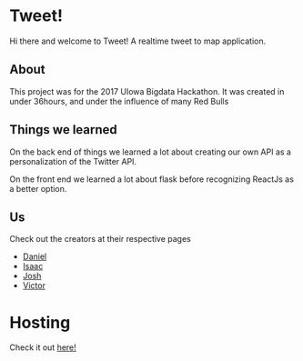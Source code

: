 # Tweet!

Hi there and welcome to Tweet! A realtime tweet to map application.

## About 

This project was for the 2017 UIowa Bigdata Hackathon. It was created in under 36hours, and under the influence of many Red Bulls

## Things we learned

On the back end of things we learned a lot about creating our own API as a personalization of the Twitter API.

On the front end we learned a lot about flask before recognizing ReactJs as a better option.

## Us

Check out the creators at their respective pages
* [Daniel]()
* [Isaac](https://github.com/isaac34mi)
* [Josh](https://github.com/jose56wonton)
* [Victor](https://github.com/pcheng11)

# Hosting

Check it out [here!](https://tweet-jw.herokuapp.com/)